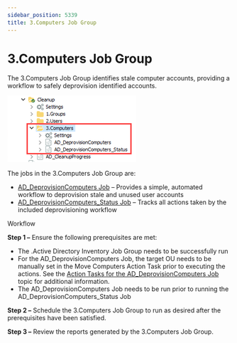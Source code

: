 ```yaml
---
sidebar_position: 5339
title: 3.Computers Job Group
---
```


# 3.Computers Job Group

The 3.Computers Job Group identifies stale computer accounts, providing a workflow to safely deprovision identified accounts.

![3.Computers Job Group in the Jobs Tree](../../../../../../../../static/images/AccessAnalyzer_12.0/Content/Resources/Images/EnterpriseAuditor/Solutions/ActiveDirectory/Cleanup/ComputersJobTree.png "3.Computers Job Group in the Jobs Tree")

The jobs in the 3.Computers Job Group are:

* [AD\_DeprovisionComputers Job](AD_DeprovisionComputers "AD_DeprovisionComputers Job") – Provides a simple, automated workflow to deprovision stale and unused user accounts
* [AD\_DeprovisionComputers\_Status Job](AD_DeprovisionComputers_Status "AD_DeprovisionComputers_Status Job") – Tracks all actions taken by the included deprovisioning workflow

Workflow

**Step 1 –** Ensure the following prerequisites are met:

* The .Active Directory Inventory Job Group needs to be successfully run
* For the AD\_DeprovisionComputers Job, the target OU needs to be manually set in the Move Computers Action Task prior to executing the actions. See the [Action Tasks for the AD\_DeprovisionComputers Job](AD_DeprovisionComputers#Action "Action Tasks for the AD_DeprovisionComputers Job") topic for additional information.
* The AD\_DeprovisionComputers Job needs to be run prior to running the AD\_DeprovisionComputers\_Status Job

**Step 2 –** Schedule the 3.Computers Job Group to run as desired after the prerequisites have been satisfied.

**Step 3 –** Review the reports generated by the 3.Computers Job Group.